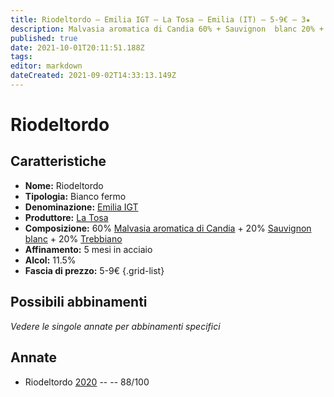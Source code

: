 ```yaml
---
title: Riodeltordo – Emilia IGT – La Tosa – Emilia (IT) – 5-9€ – 3★
description: Malvasia aromatica di Candia 60% + Sauvignon  blanc 20% + Trebbiano 20%
published: true
date: 2021-10-01T20:11:51.188Z
tags: 
editor: markdown
dateCreated: 2021-09-02T14:33:13.149Z
---
```


# Riodeltordo

## Caratteristiche
- **Nome:** Riodeltordo
- **Tipologia:** Bianco fermo
- **Denominazione:** [Emilia IGT](/denominazioni/Italia/Emilia/IGT/Emilia)
- **Produttore:** [La Tosa](/produttori/Italia/Emilia/La-Tosa) 
- **Composizione:** 60% [Malvasia aromatica di Candia](/vitigni/Italia/malvasia-di-candia-aromatica) + 20% [Sauvignon blanc](/vitigni/Francia/sauvignon-blanc) + 20% [Trebbiano](/vitigni/Italia/trebbiano)
- **Affinamento:** 5 mesi in acciaio
- **Alcol:** 11.5%
- **Fascia di prezzo:** 5-9€
{.grid-list}



## Possibili abbinamenti
*Vedere le singole annate per abbinamenti specifici*


## Annate
- Riodeltordo [2020](/vini/Italia/Emilia/La-Tosa/Riodeltordo/2020) -- <span class="star-3"></span> -- 88/100

